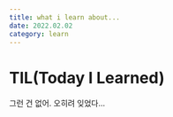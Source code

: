 ```yaml
---
title: what i learn about...
date: 2022.02.02
category: learn
---
```


# TIL(Today I Learned)

그런 건 없어. 오히려 잊었다...

